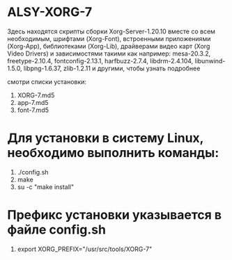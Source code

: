 # ALSY-XORG-7

Здесь находятся скрипты сборки Xorg-Server-1.20.10 вместе со всем необходимым,
шрифтами (Xorg-Font), встроенными приложениями (Xorg-App), 
библиотеками (Xorg-Lib), драйверами видео карт (Xorg Video Drivers) 
и зависимостями такими как например: mesa-20.3.2, freetype-2.10.4, 
fontconfig-2.13.1, harfbuzz-2.7.4, libdrm-2.4.104, libunwind-1.5.0, 
libpng-1.6.37, zlib-1.2.11 и другими, чтобы узнать подробнее 

смотри списки установки:

1. XORG-7.md5
2. app-7.md5
3. font-7.md5


# Для установки в систему Linux, необходимо выполнить команды:

1. ./config.sh
2. make
3. su -c "make install"

# Префикс установки указывается в файле config.sh

1. export XORG_PREFIX="/usr/src/tools/XORG-7"
